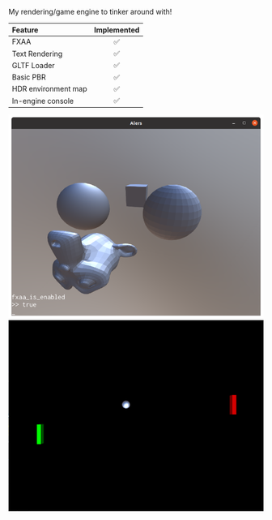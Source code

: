 My rendering/game engine to tinker around with!

Feature | Implemented
:---| :---:
️FXAA | ✅
 Text Rendering | ✅
 GLTF Loader | ✅
 Basic PBR | ✅
 HDR environment map | ✅
 In-engine console | ✅
 

![Showcase](showcase/fxaa.png)
![Showcase](showcase/pong.png)